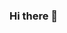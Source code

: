 ### Hi there 👋

<!--
<a href="https://git.io/typing-svg"><img src="https://readme-typing-svg.herokuapp.com?font=Fira+Code&pause=1000&color=92F71A&width=435&lines=Hi%2C+I+am+Ali!" alt="Typing SVG" /></a>
Here are some ideas to get you started:

- 🔭 I’m currently working on ...
- 🌱 I’m currently learning ...
- 👯 I’m looking to collaborate on ...
- 🤔 I’m looking for help with ...
- 💬 Ask me about ...
- 📫 How to reach me: ...
- 😄 Pronouns: ...
- ⚡ Fun fact: ...
-->
